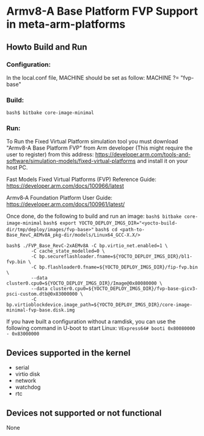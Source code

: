 # Armv8-A Base Platform FVP Support in meta-arm-platforms

## Howto Build and Run

### Configuration:
In the local.conf file, MACHINE should be set as follow:
MACHINE ?= "fvp-base"

### Build:
```bash$ bitbake core-image-minimal```

### Run:
To Run the Fixed Virtual Platform simulation tool you must download "Armv8-A
Base Platform FVP" from Arm developer (This might require the user to
register) from this address:
https://developer.arm.com/tools-and-software/simulation-models/fixed-virtual-platforms
and install it on your host PC.

Fast Models Fixed Virtual Platforms (FVP) Reference Guide:
https://developer.arm.com/docs/100966/latest

Armv8‑A Foundation Platform User Guide:
https://developer.arm.com/docs/100961/latest/


Once done, do the following to build and run an image:
```bash$ bitbake core-image-minimal```
```bash$ export YOCTO_DEPLOY_IMGS_DIR="<yocto-build-dir/tmp/deploy/images/fvp-base>"```
```bash$ cd <path-to-Base_RevC_AEMv8A_pkg-dir/models/Linux64_GCC-X.X/>```
```
bash$ ./FVP_Base_RevC-2xAEMv8A -C bp.virtio_net.enabled=1 \
         -C cache_state_modelled=0 \
         -C bp.secureflashloader.fname=${YOCTO_DEPLOY_IMGS_DIR}/bl1-fvp.bin \
         -C bp.flashloader0.fname=${YOCTO_DEPLOY_IMGS_DIR}/fip-fvp.bin \
         --data cluster0.cpu0=${YOCTO_DEPLOY_IMGS_DIR}/Image@0x80080000 \
         --data cluster0.cpu0=${YOCTO_DEPLOY_IMGS_DIR}/fvp-base-gicv3-psci-custom.dtb@0x83000000 \
         -C bp.virtioblockdevice.image_path=${YOCTO_DEPLOY_IMGS_DIR}/core-image-minimal-fvp-base.disk.img
```


If you have built a configuration without a ramdisk, you can use the following
command in U-boot to start Linux:
```VExpress64# booti 0x80080000 - 0x83000000```

## Devices supported in the kernel
- serial
- virtio disk
- network
- watchdog
- rtc

## Devices not supported or not functional
None
